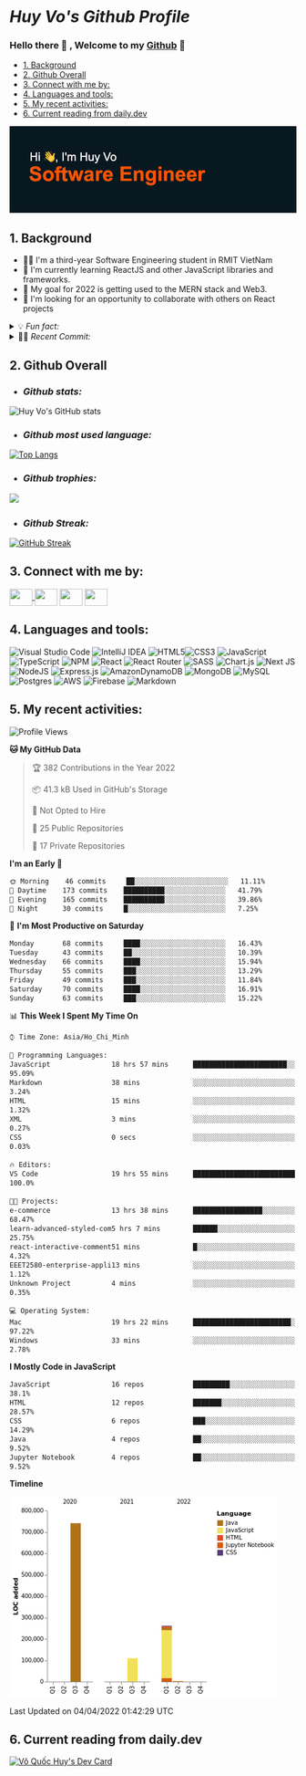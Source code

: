  


# ***Huy Vo's Github Profile***

### Hello there 💪 , Welcome to my  <ins>Github</ins>  👋
  - [1. Background](#1-background)
  - [2. Github Overall](#2-github-overall)
  - [3. Connect with me by:](#3-connect-with-me-by)
  - [4. Languages and tools:](#4-languages-and-tools)
  - [5. My recent activities:](#5-my-recent-activities)
  - [6. Current reading from daily.dev](#6-current-reading-from-dailydev)
 

[![MasterHead](header.png)](https://github.com/bmhuyquoc104)

## 1. Background

- 👨‍💻 I'm a third-year Software Engineering student in RMIT VietNam
- 📖 I'm currently learning ReactJS and other JavaScript libraries and frameworks.
- 🎯 My goal for 2022 is getting used to the MERN stack and Web3.
- 👫 I'm looking for an opportunity to collaborate with others on React projects
  
<details> 
    <summary>💡 <em> Fun fact:</em></summary>
     
     🎮 I love `Esport` 
    
     ⚽️ Play `soccer` 
     
     📚 Read `book` 
     
     🎬 Watch `movie`  
     
     🧳 `Traveling`
 </details>
  
<details> 
    <summary>👨‍💻 <em> Recent Commit:</em></summary>
    
<!--START_SECTION:activity-->
1. 🎉 Merged PR [#2](https://github.com/bmhuyquoc104/todoApp/pull/2) in [bmhuyquoc104/todoApp](https://github.com/bmhuyquoc104/todoApp)
2. ❌ Closed PR [#1](https://github.com/bmhuyquoc104/todoApp/pull/1) in [bmhuyquoc104/todoApp](https://github.com/bmhuyquoc104/todoApp)
<!--END_SECTION:activity-->
 </details>
 


## 2. Github Overall
- ### *Github stats:*


![Huy Vo's GitHub stats](https://github-readme-stats.vercel.app/api?username=bmhuyquoc104&theme=codeSTACKr&show_icons=true)

- ### *Github most used language:*


[![Top Langs](https://github-readme-stats.vercel.app/api/top-langs/?username=bmhuyquoc104&theme=codeSTACKr&&hide=java,layout=compact)](https://github.com/bmhuyquoc104)

- ### *Github trophies:*


![](https://github-profile-trophy.vercel.app/?username=bmhuyquoc104&theme=dark_lover)

- ### *Github Streak:*

[![GitHub Streak](https://github-readme-streak-stats.herokuapp.com/?user=bmhuyquoc104&theme=calm&hide_border=true&date_format=j%20M%5B%20Y%5D&background=08141C)](https://git.io/streak-stats)


## 3. Connect with me by:
<p align="left">
<a href="https://twitter.com/QucHuyV8" target="blank">
<img align="center" src="https://cdn.jsdelivr.net/npm/simple-icons@3.0.1/icons/twitter.svg" alt="" height="30" width="40" />
</a>
<a href="https://www.linkedin.com/in/qu%E1%BB%91c-huy-v%C3%B5-5a2630234/" target="blank"><img align="center" src="https://cdn.jsdelivr.net/npm/simple-icons@3.0.1/icons/linkedin.svg" alt="" height="30" width="40" /></a>
<a href="https://www.instagram.com/bmhuyquoc/" target="blank"><img align="center" src="https://cdn.jsdelivr.net/npm/simple-icons@3.0.1/icons/instagram.svg" alt="" height="30" width="40"/></a>
<a href="https://www.facebook.com/BJHuyQuoc/" target="blank"><img align="center" src="https://cdn.jsdelivr.net/npm/simple-icons@3.0.1/icons/youtube.svg" alt="" height="30" width="40" /></a>
</p>


## 4. Languages and tools:
![Visual Studio Code](https://img.shields.io/badge/Visual%20Studio%20Code-0078d7.svg?style=for-the-badge&logo=visual-studio-code&logoColor=white)
![IntelliJ IDEA](https://img.shields.io/badge/IntelliJIDEA-000000.svg?style=for-the-badge&logo=intellij-idea&logoColor=white)
![HTML5](https://img.shields.io/badge/html5-%23E34F26.svg?style=for-the-badge&logo=html5&logoColor=white)![CSS3](https://img.shields.io/badge/css3-%231572B6.svg?style=for-the-badge&logo=css3&logoColor=white)
![JavaScript](https://img.shields.io/badge/javascript-%23323330.svg?style=for-the-badge&logo=javascript&logoColor=%23F7DF1E)
![TypeScript](https://img.shields.io/badge/typescript-%23007ACC.svg?style=for-the-badge&logo=typescript&logoColor=white)
![NPM](https://img.shields.io/badge/NPM-%23000000.svg?style=for-the-badge&logo=npm&logoColor=white)
![React](https://img.shields.io/badge/react-%2320232a.svg?style=for-the-badge&logo=react&logoColor=%2361DAFB)
![React Router](https://img.shields.io/badge/React_Router-CA4245?style=for-the-badge&logo=react-router&logoColor=white)
![SASS](https://img.shields.io/badge/SASS-hotpink.svg?style=for-the-badge&logo=SASS&logoColor=white)
![Chart.js](https://img.shields.io/badge/chart.js-F5788D.svg?style=for-the-badge&logo=chart.js&logoColor=white)
![Next JS](https://img.shields.io/badge/Next-black?style=for-the-badge&logo=next.js&logoColor=white)
![NodeJS](https://img.shields.io/badge/node.js-6DA55F?style=for-the-badge&logo=node.js&logoColor=white)
![Express.js](https://img.shields.io/badge/express.js-%23404d59.svg?style=for-the-badge&logo=express&logoColor=%2361DAFB)
![AmazonDynamoDB](https://img.shields.io/badge/Amazon%20DynamoDB-4053D6?style=for-the-badge&logo=Amazon%20DynamoDB&logoColor=white)
![MongoDB](https://img.shields.io/badge/MongoDB-%234ea94b.svg?style=for-the-badge&logo=mongodb&logoColor=white)
![MySQL](https://img.shields.io/badge/mysql-%2300f.svg?style=for-the-badge&logo=mysql&logoColor=white)
![Postgres](https://img.shields.io/badge/postgres-%23316192.svg?style=for-the-badge&logo=postgresql&logoColor=white)
![AWS](https://img.shields.io/badge/AWS-%23FF9900.svg?style=for-the-badge&logo=amazon-aws&logoColor=white)
![Firebase](https://img.shields.io/badge/firebase-%23039BE5.svg?style=for-the-badge&logo=firebase)
![Markdown](https://img.shields.io/badge/Markdown-000000?style=for-the-badge&logo=markdown&logoColor=white)

## 5. My recent activities:
<!--START_SECTION:waka-->
![Profile Views](http://img.shields.io/badge/Profile%20Views-70-blue)

**🐱 My GitHub Data** 

> 🏆 382 Contributions in the Year 2022
 > 
> 📦 41.3 kB Used in GitHub's Storage 
 > 
> 🚫 Not Opted to Hire
 > 
> 📜 25 Public Repositories 
 > 
> 🔑 17 Private Repositories  
 > 
**I'm an Early 🐤** 

```text
🌞 Morning    46 commits     ██░░░░░░░░░░░░░░░░░░░░░░░   11.11% 
🌆 Daytime    173 commits    ██████████░░░░░░░░░░░░░░░   41.79% 
🌃 Evening    165 commits    ██████████░░░░░░░░░░░░░░░   39.86% 
🌙 Night      30 commits     █░░░░░░░░░░░░░░░░░░░░░░░░   7.25%

```
📅 **I'm Most Productive on Saturday** 

```text
Monday       68 commits     ████░░░░░░░░░░░░░░░░░░░░░   16.43% 
Tuesday      43 commits     ██░░░░░░░░░░░░░░░░░░░░░░░   10.39% 
Wednesday    66 commits     ████░░░░░░░░░░░░░░░░░░░░░   15.94% 
Thursday     55 commits     ███░░░░░░░░░░░░░░░░░░░░░░   13.29% 
Friday       49 commits     ███░░░░░░░░░░░░░░░░░░░░░░   11.84% 
Saturday     70 commits     ████░░░░░░░░░░░░░░░░░░░░░   16.91% 
Sunday       63 commits     ███░░░░░░░░░░░░░░░░░░░░░░   15.22%

```


📊 **This Week I Spent My Time On** 

```text
⌚︎ Time Zone: Asia/Ho_Chi_Minh

💬 Programming Languages: 
JavaScript               18 hrs 57 mins      ███████████████████████░░   95.09% 
Markdown                 38 mins             ░░░░░░░░░░░░░░░░░░░░░░░░░   3.24% 
HTML                     15 mins             ░░░░░░░░░░░░░░░░░░░░░░░░░   1.32% 
XML                      3 mins              ░░░░░░░░░░░░░░░░░░░░░░░░░   0.27% 
CSS                      0 secs              ░░░░░░░░░░░░░░░░░░░░░░░░░   0.03%

🔥 Editors: 
VS Code                  19 hrs 55 mins      █████████████████████████   100.0%

🐱‍💻 Projects: 
e-commerce               13 hrs 38 mins      █████████████████░░░░░░░░   68.47% 
learn-advanced-styled-com5 hrs 7 mins        ██████░░░░░░░░░░░░░░░░░░░   25.75% 
react-interactive-comment51 mins             █░░░░░░░░░░░░░░░░░░░░░░░░   4.32% 
EEET2580-enterprise-appli13 mins             ░░░░░░░░░░░░░░░░░░░░░░░░░   1.12% 
Unknown Project          4 mins              ░░░░░░░░░░░░░░░░░░░░░░░░░   0.35%

💻 Operating System: 
Mac                      19 hrs 22 mins      ████████████████████████░   97.22% 
Windows                  33 mins             ░░░░░░░░░░░░░░░░░░░░░░░░░   2.78%

```

**I Mostly Code in JavaScript** 

```text
JavaScript               16 repos            █████████░░░░░░░░░░░░░░░░   38.1% 
HTML                     12 repos            ███████░░░░░░░░░░░░░░░░░░   28.57% 
CSS                      6 repos             ███░░░░░░░░░░░░░░░░░░░░░░   14.29% 
Java                     4 repos             ██░░░░░░░░░░░░░░░░░░░░░░░   9.52% 
Jupyter Notebook         4 repos             ██░░░░░░░░░░░░░░░░░░░░░░░   9.52%

```


**Timeline**

![Chart not found](https://raw.githubusercontent.com/bmhuyquoc104/bmhuyquoc104/main/charts/bar_graph.png) 


 Last Updated on 04/04/2022 01:42:29 UTC
<!--END_SECTION:waka-->

## 6. Current reading from daily.dev

<a href="https://app.daily.dev/bmhuyquoc104"><img src="https://api.daily.dev/devcards/59f493b6ce864ce79fd3aceaaf460465.png?r=koc" width="350" alt="Võ Quốc Huy's Dev Card"/></a>


